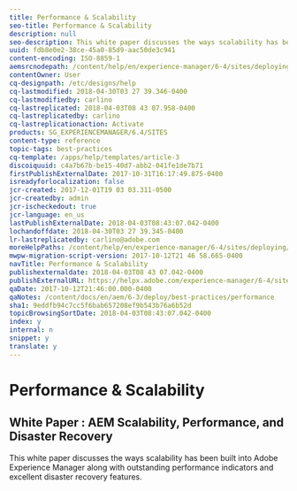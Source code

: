 ```yaml
---
title: Performance & Scalability
seo-title: Performance & Scalability
description: null
seo-description: This white paper discusses the ways scalability has been built into AEM along with performance indicators and disaster recovery features.  
uuid: fdb8e0e2-38ce-45a0-85d9-aac50de3c941
content-encoding: ISO-8859-1
aemsrcnodepath: /content/help/en/experience-manager/6-4/sites/deploying/using/performance
contentOwner: User
cq-designpath: /etc/designs/help
cq-lastmodified: 2018-04-30T03 27 39.346-0400
cq-lastmodifiedby: carlino
cq-lastreplicated: 2018-04-03T08 43 07.958-0400
cq-lastreplicatedby: carlino
cq-lastreplicationaction: Activate
products: SG_EXPERIENCEMANAGER/6.4/SITES
content-type: reference
topic-tags: best-practices
cq-template: /apps/help/templates/article-3
discoiquuid: c4a7b67b-be15-40d7-abb2-041fe1de7b71
firstPublishExternalDate: 2017-10-31T16:17:49.875-0400
isreadyforlocalization: false
jcr-created: 2017-12-01T19 03 03.311-0500
jcr-createdby: admin
jcr-ischeckedout: true
jcr-language: en_us
lastPublishExternalDate: 2018-04-03T08:43:07.042-0400
lochandoffdate: 2018-04-30T03 27 39.345-0400
lr-lastreplicatedby: carlino@adobe.com
moreHelpPaths: /content/help/en/experience-manager/6-4/sites/deploying/morehelp/best-practices;/content/help/en/experience-manager/6-4/sites/deploying/morehelp/best-practices
mwpw-migration-script-version: 2017-10-12T21 46 58.665-0400
navTitle: Performance & Scalability
publishexternaldate: 2018-04-03T08 43 07.042-0400
publishExternalURL: https://helpx.adobe.com/experience-manager/6-4/sites/deploying/using/performance.html
qaDate: 2017-10-12T21:46:00.000-0400
qaNotes: /content/docs/en/aem/6-3/deploy/best-practices/performance
sha1: 9eddfb94c7cc5f6bab657208ef9b543b76a6b52d
topicBrowsingSortDate: 2018-04-03T08:43:07.042-0400
index: y
internal: n
snippet: y
translate: y
---
```


# Performance & Scalability

## White Paper : AEM Scalability, Performance, and Disaster Recovery
This white paper discusses the ways scalability has been built into Adobe Experience Manager along with outstanding performance indicators and excellent disaster recovery features. 
